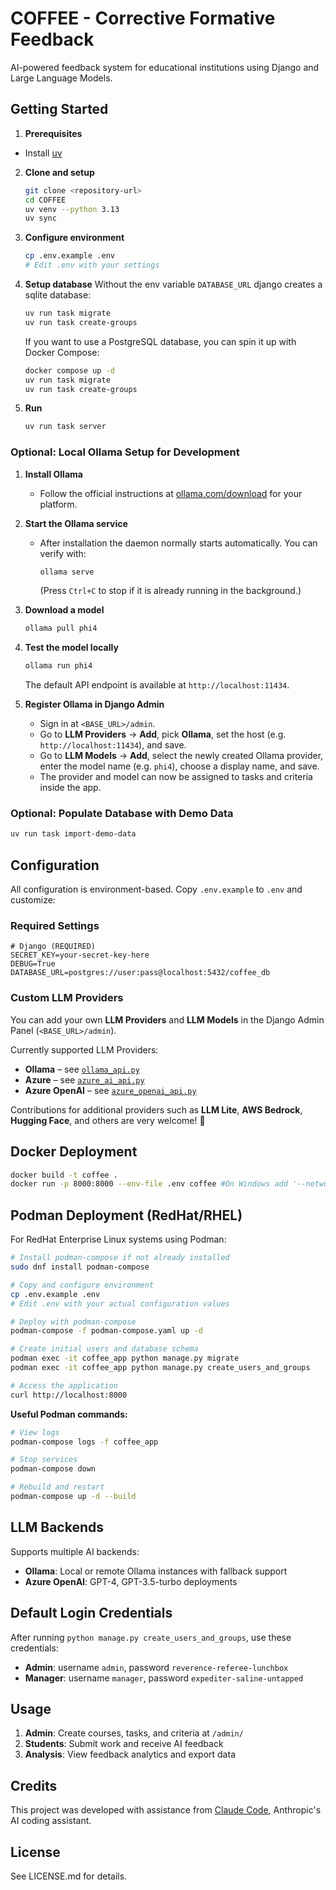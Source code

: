 # COFFEE - Corrective Formative Feedback

AI-powered feedback system for educational institutions using Django and Large Language Models.

## Getting Started

1. **Prerequisites**
- Install [uv](https://github.com/astral-sh/uv?tab=readme-ov-file#installation)

2. **Clone and setup**
   ```bash
   git clone <repository-url>
   cd COFFEE
   uv venv --python 3.13
   uv sync
   ```

3. **Configure environment**
   ```bash
   cp .env.example .env
   # Edit .env with your settings
   ```

5. **Setup database**
   Without the env variable `DATABASE_URL` django creates a sqlite database:
   ```bash 
   uv run task migrate
   uv run task create-groups
   ```
   
   If you want to use a PostgreSQL database, you can spin it up with Docker Compose:
   ```bash
   docker compose up -d 
   uv run task migrate
   uv run task create-groups
   ```

6. **Run**
   ```bash
   uv run task server
   ```

### Optional: Local Ollama Setup for Development

1. **Install Ollama**
   - Follow the official instructions at [ollama.com/download](https://ollama.com/download) for your platform.

2. **Start the Ollama service**
   - After installation the daemon normally starts automatically. You can verify with:
     ```bash
     ollama serve
     ```
     (Press `Ctrl+C` to stop if it is already running in the background.)

3. **Download a model**
   ```bash
   ollama pull phi4
   ```

4. **Test the model locally**
   ```bash
   ollama run phi4
   ```
   The default API endpoint is available at `http://localhost:11434`.

5. **Register Ollama in Django Admin**
   - Sign in at `<BASE_URL>/admin`.
   - Go to **LLM Providers** → **Add**, pick **Ollama**, set the host (e.g. `http://localhost:11434`), and save.
   - Go to **LLM Models** → **Add**, select the newly created Ollama provider, enter the model name (e.g. `phi4`), choose a display name, and save.
   - The provider and model can now be assigned to tasks and criteria inside the app.

### Optional: Populate Database with Demo Data

```bash
uv run task import-demo-data
```

## Configuration

All configuration is environment-based. Copy `.env.example` to `.env` and customize:

### Required Settings
```env
# Django (REQUIRED)
SECRET_KEY=your-secret-key-here  
DEBUG=True
DATABASE_URL=postgres://user:pass@localhost:5432/coffee_db
```
### Custom LLM Providers

You can add your own **LLM Providers** and **LLM Models** in the Django Admin Panel (`<BASE_URL>/admin`).

Currently supported LLM Providers:
- **Ollama** – see [`ollama_api.py`](coffee/home/ai_provider/ollama_api.py)
- **Azure** – see [`azure_ai_api.py`](coffee/home/ai_provider/azure_ai_api.py)
- **Azure OpenAI** – see [`azure_openai_api.py`](coffee/home/ai_provider/azure_openai_api.py)

Contributions for additional providers such as **LLM Lite**, **AWS Bedrock**, **Hugging Face**, and others are very welcome! 🚀

## Docker Deployment

```bash
docker build -t coffee .
docker run -p 8000:8000 --env-file .env coffee #On Windows add '--network host'  
```

## Podman Deployment (RedHat/RHEL)

For RedHat Enterprise Linux systems using Podman:

```bash
# Install podman-compose if not already installed
sudo dnf install podman-compose

# Copy and configure environment
cp .env.example .env
# Edit .env with your actual configuration values

# Deploy with podman-compose
podman-compose -f podman-compose.yaml up -d

# Create initial users and database schema
podman exec -it coffee_app python manage.py migrate
podman exec -it coffee_app python manage.py create_users_and_groups

# Access the application
curl http://localhost:8000
```

**Useful Podman commands:**
```bash
# View logs
podman-compose logs -f coffee_app

# Stop services
podman-compose down

# Rebuild and restart
podman-compose up -d --build
```

## LLM Backends

Supports multiple AI backends:
- **Ollama**: Local or remote Ollama instances with fallback support
- **Azure OpenAI**: GPT-4, GPT-3.5-turbo deployments

## Default Login Credentials

After running `python manage.py create_users_and_groups`, use these credentials:

- **Admin**: username `admin`, password `reverence-referee-lunchbox`
- **Manager**: username `manager`, password `expediter-saline-untapped`

## Usage

1. **Admin**: Create courses, tasks, and criteria at `/admin/`
2. **Students**: Submit work and receive AI feedback
3. **Analysis**: View feedback analytics and export data

## Credits

This project was developed with assistance from [Claude Code](https://claude.ai/code), Anthropic's AI coding assistant.

## License

See LICENSE.md for details.
